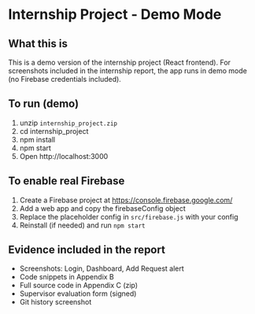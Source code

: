 # Internship Project - Demo Mode

## What this is
This is a demo version of the internship project (React frontend). For screenshots included in the internship report, the app runs in demo mode (no Firebase credentials included).

## To run (demo)
1. unzip `internship_project.zip`
2. cd internship_project
3. npm install
4. npm start
5. Open http://localhost:3000

## To enable real Firebase
1. Create a Firebase project at https://console.firebase.google.com/
2. Add a web app and copy the firebaseConfig object
3. Replace the placeholder config in `src/firebase.js` with your config
4. Reinstall (if needed) and run `npm start`

## Evidence included in the report
- Screenshots: Login, Dashboard, Add Request alert
- Code snippets in Appendix B
- Full source code in Appendix C (zip)
- Supervisor evaluation form (signed)
- Git history screenshot
